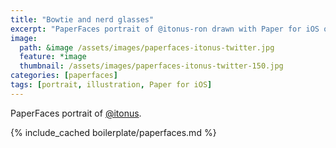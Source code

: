```yaml
---
title: "Bowtie and nerd glasses"
excerpt: "PaperFaces portrait of @itonus-ron drawn with Paper for iOS on an iPad."
image: 
  path: &image /assets/images/paperfaces-itonus-twitter.jpg 
  feature: *image
  thumbnail: /assets/images/paperfaces-itonus-twitter-150.jpg
categories: [paperfaces]
tags: [portrait, illustration, Paper for iOS]
---
```


PaperFaces portrait of [@itonus](https://twitter.com/itonus).

{% include_cached boilerplate/paperfaces.md %}
